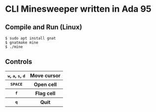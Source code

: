 # CLI Minesweeper written in Ada 95

## Compile and Run (Linux)

```console
$ sudo apt install gnat
$ gnatmake mine
$ ./mine
```

## Controls
<table>
    <tr>
        <th><kbd>w</kbd>, <kbd>a</kbd>, <kbd>s</kbd>, <kbd>d</kbd></th>
        <th>Move cursor</th>
    </tr>
     <tr>
        <th><kbd>SPACE</kbd></th>
        <th>Open cell</th>
    </tr>
     <tr>
        <th><kbd>f</kbd></th>
        <th>Flag cell</th>
    </tr>
     <tr>
        <th><kbd>q</kbd></th>
        <th>Quit</th>
    </tr>
</table>
